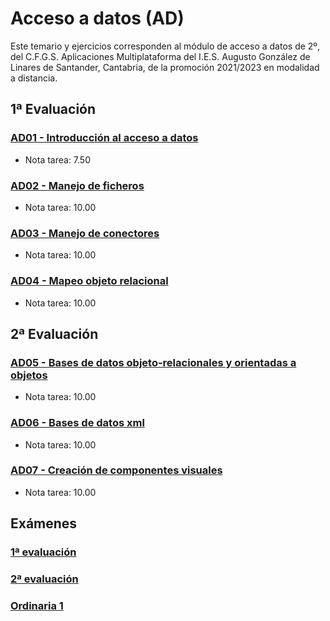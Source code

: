# Acceso a datos (AD)
Este temario y ejercicios corresponden al módulo de acceso a datos de 2º, del C.F.G.S. Aplicaciones Multiplataforma del I.E.S. Augusto González de Linares de Santander, Cantabria, de la promoción 2021/2023 en modalidad a distancia.
## 1ª Evaluación
### [AD01 - Introducción al acceso a datos](https://github.com/DiegoGlez1992/DAM/tree/main/Acceso%20a%20datos/AD01%20-%20Introducci%C3%B3n%20al%20acceso%20a%20datos)
* Nota tarea: 7.50
### [AD02 - Manejo de ficheros](https://github.com/DiegoGlez1992/DAM/tree/main/Acceso%20a%20datos/AD02%20-%20Manejo%20de%20ficheros)
* Nota tarea: 10.00
### [AD03 - Manejo de conectores](https://github.com/DiegoGlez1992/DAM/tree/main/Acceso%20a%20datos/AD03%20-%20Manejo%20de%20conectores)
* Nota tarea: 10.00
### [AD04 - Mapeo objeto relacional](https://github.com/DiegoGlez1992/DAM/tree/main/Acceso%20a%20datos/AD04%20-%20Mapeo%20objeto%20relacional)
* Nota tarea: 10.00
## 2ª Evaluación
### [AD05 - Bases de datos objeto-relacionales y orientadas a objetos](https://github.com/DiegoGlez1992/DAM/tree/main/Acceso%20a%20datos/AD05%20-%20Bases%20de%20datos%20objeto-relacionales%20y%20orientadas%20a%20objetos)
* Nota tarea: 10.00
### [AD06 - Bases de datos xml](https://github.com/DiegoGlez1992/DAM/tree/main/Acceso%20a%20datos/AD06%20-%20Bases%20de%20datos%20xml)
* Nota tarea: 10.00
### [AD07 - Creación de componentes visuales](https://github.com/DiegoGlez1992/DAM/tree/main/Acceso%20a%20datos/AD07%20-%20Creaci%C3%B3n%20de%20componentes%20visuales)
* Nota tarea: 10.00
## Exámenes
### [1ª evaluación](https://github.com/DiegoGlez1992/DAM/tree/main/Acceso%20a%20datos/Examen%201%C2%AA%20evaluaci%C3%B3n)
### [2ª evaluación](https://github.com/DiegoGlez1992/DAM/tree/main/Acceso%20a%20datos/Examen%202%C2%AA%20evaluaci%C3%B3n)
### [Ordinaria 1](https://github.com/DiegoGlez1992/DAM/tree/main/Acceso%20a%20datos/Examen%201%C2%AA%20ordinaria)
